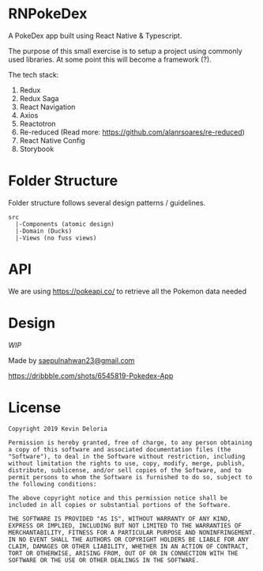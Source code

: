 # RNPokeDex

A PokeDex app built using React Native & Typescript.

The purpose of this small exercise is to setup a project using commonly used libraries. At some point this will become a framework (?).

The tech stack:

1. Redux
2. Redux Saga
3. React Navigation
4. Axios
5. Reactotron
6. Re-reduced (Read more: https://github.com/alanrsoares/re-reduced)
7. React Native Config
8. Storybook

# Folder Structure

Folder structure follows several design patterns / guidelines.

```
src
  |-Components (atomic design)
  |-Domain (Ducks)
  |-Views (no fuss views)
```

# API

We are using https://pokeapi.co/ to retrieve all the Pokemon data needed

# Design

_WIP_

Made by saepulnahwan23@gmail.com

https://dribbble.com/shots/6545819-Pokedex-App

# License

```
Copyright 2019 Kevin Deloria

Permission is hereby granted, free of charge, to any person obtaining a copy of this software and associated documentation files (the "Software"), to deal in the Software without restriction, including without limitation the rights to use, copy, modify, merge, publish, distribute, sublicense, and/or sell copies of the Software, and to permit persons to whom the Software is furnished to do so, subject to the following conditions:

The above copyright notice and this permission notice shall be included in all copies or substantial portions of the Software.

THE SOFTWARE IS PROVIDED "AS IS", WITHOUT WARRANTY OF ANY KIND, EXPRESS OR IMPLIED, INCLUDING BUT NOT LIMITED TO THE WARRANTIES OF MERCHANTABILITY, FITNESS FOR A PARTICULAR PURPOSE AND NONINFRINGEMENT. IN NO EVENT SHALL THE AUTHORS OR COPYRIGHT HOLDERS BE LIABLE FOR ANY CLAIM, DAMAGES OR OTHER LIABILITY, WHETHER IN AN ACTION OF CONTRACT, TORT OR OTHERWISE, ARISING FROM, OUT OF OR IN CONNECTION WITH THE SOFTWARE OR THE USE OR OTHER DEALINGS IN THE SOFTWARE.
```
